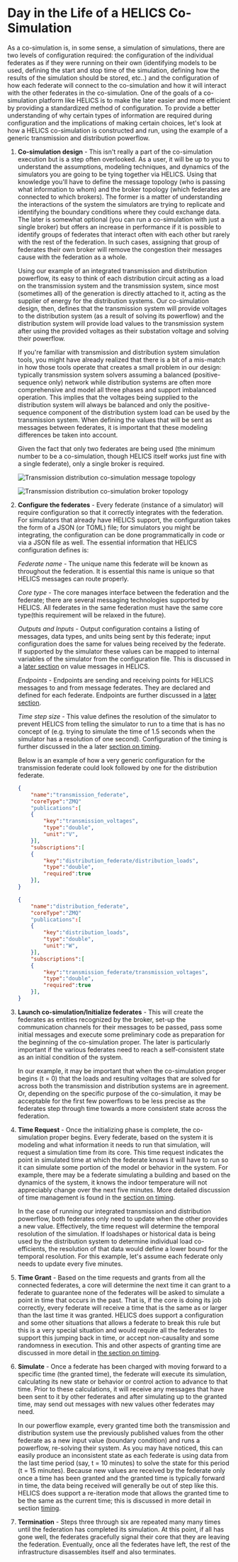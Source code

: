 # Day in the Life of a HELICS Co-Simulation #

As a co-simulation is, in some sense, a simulation of simulations, there are two levels of configuration required: the configuration of the individual federates as if they were running on their own (identifying models to be used, defining the start and stop time of the simulation, defining how the results of the simulation should be stored, etc..) and the configuration of how each federate will connect to the co-simulation and how it will interact with the other federates in the co-simulation. One of the goals of a co-simulation platform like HELICS is to make the later easier and more efficient by providing a standardized method of configuration. To provide a better understanding of why certain types of information are required during configuration and the implications of making certain choices, let's look at how a HELICS co-simulation is constructed and run, using the example of a generic transmission and distribution powerflow.

1. **Co-simulation design** - This isn't really a part of the co-simulation execution but is a step often overlooked. As a user, it will be up to you to understand the assumptions, modeling techniques, and dynamics of the simulators you are going to be tying together via HELICS. Using that knowledge you'll have to define the message topology (who is passing what information to whom) and the broker topology (which federates are connected to which brokers). The former is a matter of understanding the interactions of the system the simulators are trying to replicate and identifying the boundary conditions where they could exchange data. The later is somewhat optional (you can run a co-simulation with just a single broker) but offers an increase in performance if it is possible to identify groups of federates that interact often with each other but rarely with the rest of the federation. In such cases, assigning that group of federates their own broker will remove the congestion their messages cause with the federation as a whole.

	Using our example of an integrated transmission and distribution powerflow, its easy to think of each distribution circuit acting as a load on the transmission system and the transmission system, since most (sometimes all) of the generation is directly attached to it, acting as the supplier of energy for the distribution systems. Our co-simulation design, then, defines that the transmission system will provide voltages to the distribution system (as a result of solving its powerflow) and the distribution system will provide load values to the transmission system after using the provided voltages as their substation voltage and solving their powerflow.

	If you're familiar with transmission and distribution system simulation tools, you might have already realized that there is a bit of a mis-match in how those tools operate that creates a small problem in our design: typically transmission system solvers assuming a balanced (positive-sequence only) network while distribution systems are often more comprehensive and model all three phases and support imbalanced operation. This implies that the voltages being supplied to the distribution system will always be balanced and only the positive-sequence component of the distribution system load can be used by the transmission system. When defining the values that will be sent as messages between federates, it is important that these modeling differences be taken into account.

	Given the fact that only two federates are being used (the minimum number to be a co-simulation, though HELICS itself works just fine with a single federate), only a single broker is required.

	![Transmission distribution co-simulation message topology](../img/ditl_message_topology.png)

	![Transmission distribution co-simulation broker topology](../img/ditl_broker_topology.png)

2. **Configure the federates** - Every federate (instance of a simulator) will require configuration so that it correctly integrates with the federation. For simulators that already have HELICS support, the configuration takes the form of a JSON (or TOML) file; for simulators you might be integrating, the configuration can be done programmatically in code or via a JSON file as well. The essential information that HELICS configuration defines is:

	*Federate name* - The unique name this federate will be known as throughout the federation. It is essential this name is unique so that HELICS messages can route properly.

	*Core type* - The core manages interface between the federation and the federate; there are several messaging technologies supported by HELICS. All federates in the same federation must have the same core type(this requirement will be relaxed in the future).

	*Outputs and Inputs* - Output configuration contains a listing of messages, data types, and units being sent by this federate; input configuration does the same for values being received by the federate. If supported by the simulator these values can be mapped to internal variables of the simulator from the configuration file. This is discussed in a [later section](./value_federates.md) on value messages in HELICS.

	*Endpoints* - Endpoints are sending and receiving points for HELICS messages to and from message federates. They are declared and defined for each federate. Endpoints are further discussed in a [later section](./message_federates.md).

	*Time step size* - This value defines the resolution of the simulator to prevent HELICS from telling the simulator to run to a time that is has no concept of (e.g. trying to simulate the time of 1.5 seconds when the simulator has a resolution of one second). Configuration of the timing is further discussed in the a later [section on timing](./timing.md).


	Below is an example of how a very generic configuration for the transmission federate could look followed by one for the distribution federate.

	```json
	{
		"name":"transmission_federate",
		"coreType":"ZMQ"
		"publications":[
		{
			"key":"transmission_voltages",
			"type":"double",
			"unit":"V",
		}],
		"subscriptions":[
		{
			"key":"distribution_federate/distribution_loads",
			"type":"double",
			"required":true
		}],
	}
	```

	```json
	{
		"name":"distribution_federate",
		"coreType":"ZMQ"
		"publications":[
		{
			"key":"distribution_loads",
			"type":"double",
			"unit":"W",
		}],
		"subscriptions":[
		{
			"key":"transmission_federate/transmission_voltages",
			"type":"double",
			"required":true
		}],
	}
	```

3. **Launch co-simulation/Initialize federates** - This will create the federates as entities recognized by the broker, set-up the communication channels for their messages to be passed, pass some initial messages and execute some preliminary code as preparation for the beginning of the co-simulation proper. The later is particularly important if the various federates need to reach a self-consistent state as an initial condition of the system.

   In our example, it may be important that when the co-simulation proper begins (t = 0) that the loads and resulting voltages that are solved for across both the transmission and distribution systems are in agreement. Or, depending on the specific purpose of the co-simulation, it may be acceptable for the first few powerflows to be less precise as the federates step through time towards a more consistent state across the federation.

4. **Time Request** - Once the initializing phase is complete, the co-simulation proper begins. Every federate, based on the system it is modeling and what information it needs to run that simulation, will request a simulation time from its core. This time request indicates the point in simulated time at which the federate knows it will have to run so it can simulate some portion of the model or behavior in the system. For example, there may be a federate simulating a building and based on the dynamics of the system, it knows the indoor temperature will not appreciably change over the next five minutes. More detailed discussion of time management is found in the [section on timing](./timing.md).

    In the case of running our integrated transmission and distribution powerflow, both federates only need to update when the other provides a new value. Effectively, the time request will determine the temporal resolution of the simulation. If loadshapes or historical data is being used by the distribution system to determine individual load co-efficients, the resolution of that data would define a lower bound for the temporal resolution. For this example, let's assume each federate only needs to update every five minutes.

5. **Time Grant** - Based on the time requests and grants from all the connected federates, a core will determine the next time it can grant to a federate to guarantee none of the federates will be asked to simulate a point in time that occurs in the past. That is, if the core is doing its job correctly, every federate will receive a time that is the same as or larger than the last time it was granted. HELICS does support a configuration and some other situations that allows a federate to break this rule but this is a very special situation and would require all the federates to support this jumping back in time, or accept non-causality and some randomness in execution. This and other aspects of granting time are discussed in more detail in [the section on timing](./timing.md).

6. **Simulate** - Once a federate has been charged with moving forward to a specific time (the granted time), the federate will execute its simulation, calculating its new state or behavior or control action to advance to that time. Prior to these calculations, it will receive any messages that have been sent to it by other federates and after simulating up to the granted time, may send out messages with new values other federates may need.

   In our powerflow example, every granted time both the transmission and distribution system use the previously published values from the other federate as a new input value (boundary condition) and runs a powerflow, re-solving their system. As you may have noticed, this can easily produce an inconsistent state as each federate is using data from the last time period (say, t = 10 minutes) to solve the state for this period (t = 15 minutes). Because new values are received by the federate only once a time has been granted and the granted time is typically forward in time, the data being received will generally be out of step like this. HELICS does support a re-iteration mode that allows the granted time to be the same as the current time; this is discussed in more detail in section [timing](./timing.md).

7. **Termination** - Steps three through six are repeated many many times until the federation has completed its simulation. At this point, if all has gone well, the federates gracefully signal their core that they are leaving the federation. Eventually, once all the federates have left, the rest of the infrastructure disassembles itself and also terminates.
